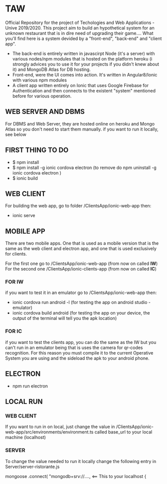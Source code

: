 # TAW
Official Repository for the project of Techologies and Web Applications - Unive 2019/2020.
This project aim to build an hypothetical system for an unknown restaurant that is in dire need of upgrading their game....
What you'll find here is a system devided by a "front-end", "back-end" and "client app".
- The back-end is entirely written in javascirpt Node (it's a server) with various nodes/npm modules that is hosted on the platform heroku (i strongly advices you to use it for your projects if you didn't knew about it) and MongoDB Atlas for DB hosting.
- Front-end, were the UI comes into action. It's written in Angular8/Ionic with various npm modules
- A client app written entirely on Ionic that uses Google Firebase for Authentication and then connects to the existent "system" mentioned before for various operation.

## WEB SERVER AND DBMS
For DBMS and Web Server, they are hosted online on heroku and Mongo Atlas so you don't need to start them manually.
if you want to run it locally, see below

## FIRST THING TO DO

 - $ npm install
 - $ npm install -g ionic cordova electron (to remove do npm uninstall -g ionic cordova electron )
 - $ ionic build


## WEB CLIENT

For building the web app, go to folder /ClientsApp/ionic-web-app
then:
 
 - ionic serve
 

## MOBILE APP

There are two mobile apps. One that is used as a mobile version that is the same as the web client and electron app, and one that is used exclusively for clients.

For the first one go to /ClientsApp/ionic-web-app (from now on called **IW**)
For the second one /ClientsApp/ionic-clients-app (from now on called **IC**)

### FOR IW
if you want to test it in an emulator go to /ClientsApp/ionic-web-app then:

 - ionic cordova run android -l (for testing the app on android studio - emulator)
 - ionic cordova build android (for testing the app on your device, the output of the terminal will tell you the apk location)

### FOR IC
if you want to test the clients app, you can do the same as the IW but you can't run in an emulator being that is uses
the camera for qr-codes recognition. For this reason you must compile it to the current Operative System you are using and the sideload the apk to your android phone.

## ELECTRON
- npm run electron

## LOCAL RUN

### WEB CLIENT
 If you want to run in on local, just change the value in /ClientsApp/ionic-web-app/src/environments/environment.ts
 called base_url to your local machine (localhost)

### SERVER
To change the value needed to run it locally change the following entry in Server/server-ristorante.js

mongoose
  .connect(
    "mongodb+srv://...., <== This to your localhost
    {
